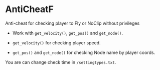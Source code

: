 # AntiCheatF
Anti-cheat for checking player to Fly or NoClip without privileges

- Work with `get_velocity()`, `get_pos()` and `get_node()`.

- `get_velocity()` for checking player speed.
- `get_pos()` and `get_node()` for checking Node name by player coords.

You are can change check time in `/settingtypes.txt`.
  
